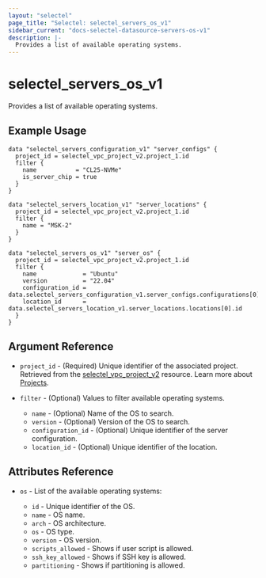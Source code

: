 ```yaml
---
layout: "selectel"
page_title: "Selectel: selectel_servers_os_v1"
sidebar_current: "docs-selectel-datasource-servers-os-v1"
description: |-
  Provides a list of available operating systems.
---
```


# selectel\_servers\_os\_v1

Provides a list of available operating systems.

## Example Usage

```hcl
data "selectel_servers_configuration_v1" "server_configs" {
  project_id = selectel_vpc_project_v2.project_1.id
  filter {
    name           = "CL25-NVMe"
    is_server_chip = true
  }
}

data "selectel_servers_location_v1" "server_locations" {
  project_id = selectel_vpc_project_v2.project_1.id
  filter {
    name = "MSK-2"
  }
}

data "selectel_servers_os_v1" "server_os" {
  project_id = selectel_vpc_project_v2.project_1.id
  filter {
    name             = "Ubuntu"
    version          = "22.04"
    configuration_id = data.selectel_servers_configuration_v1.server_configs.configurations[0].id
    location_id      = data.selectel_servers_location_v1.server_locations.locations[0].id
  }
}
```

## Argument Reference

* `project_id` - (Required) Unique identifier of the associated project. Retrieved from the [selectel_vpc_project_v2](https://registry.terraform.io/providers/selectel/selectel/latest/docs/resources/vpc_project_v2) resource. Learn more about [Projects](https://docs.selectel.ru/en/control-panel-actions/projects/about-projects/).

* `filter` - (Optional) Values to filter available operating systems.

    * `name` - (Optional) Name of the OS to search.
    * `version` - (Optional) Version of the OS to search.
    * `configuration_id` - (Optional) Unique identifier of the server configuration.
    * `location_id` - (Optional) Unique identifier of the location.

## Attributes Reference

* `os` - List of the available operating systems:

    * `id` - Unique identifier of the OS.
    * `name` - OS name.
    * `arch` - OS architecture.
    * `os` - OS type.
    * `version` - OS version.
    * `scripts_allowed` - Shows if user script is allowed.
    * `ssh_key_allowed` - Shows if SSH key is allowed.
    * `partitioning` - Shows if partitioning is allowed.

